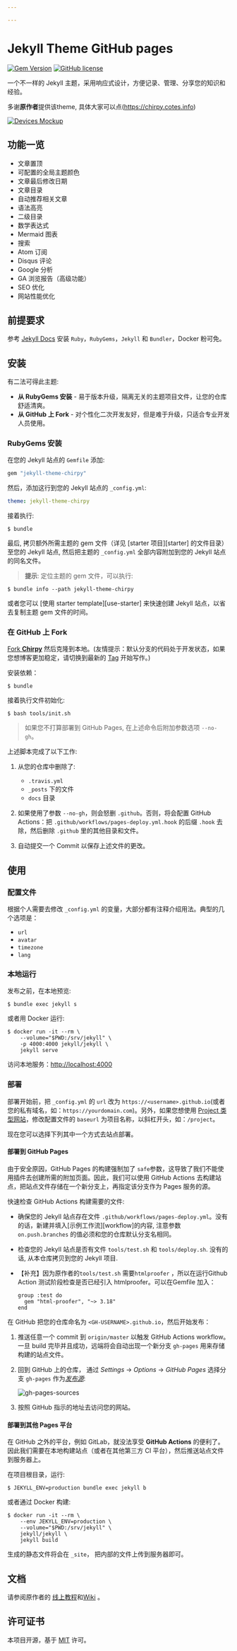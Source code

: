 ```yaml
---

---
```


# Jekyll Theme GitHub pages

[![Gem Version](https://img.shields.io/gem/v/jekyll-theme-chirpy?color=brightgreen)](https://rubygems.org/gems/jekyll-theme-chirpy)
[![GitHub license](https://img.shields.io/github/license/cotes2020/jekyll-theme-chirpy.svg)](https://github.com/cotes2020/jekyll-theme-chirpy/blob/master/LICENSE)

一个不一样的 Jekyll 主题，采用响应式设计，方便记录、管理、分享您的知识和经验。

多谢**原作者**提供该theme,  具体大家可以点(https://chirpy.cotes.info)

[![Devices Mockup](https://cdn.jsdelivr.net/gh/cotes2020/chirpy-images/commons/devices-mockup.png)](https://chirpy.cotes.info)

## 功能一览

- 文章置顶
- 可配置的全局主题颜色
- 文章最后修改日期
- 文章目录
- 自动推荐相关文章
- 语法高亮
- 二级目录
- 数学表达式
- Mermaid 图表
- 搜索
- Atom 订阅
- Disqus 评论
- Google 分析
- GA 浏览报告（高级功能）
- SEO 优化
- 网站性能优化


## 前提要求

参考 [Jekyll Docs](https://jekyllrb.com/docs/installation/) 安装 `Ruby`，`RubyGems`，`Jekyll` 和 `Bundler`，Docker 粉可免。


## 安装

有二法可得此主题:

- **从 RubyGems 安装** - 易于版本升级，隔离无关的主题项目文件，让您的仓库舒适清爽。
- **从 GitHub 上 Fork** - 对个性化二次开发友好，但是难于升级，只适合专业开发人员使用。

### RubyGems 安装

在您的 Jekyll 站点的 `Gemfile` 添加:

```ruby
gem "jekyll-theme-chirpy"
```

然后，添加这行到您的 Jekyll 站点的 `_config.yml`:

```yaml
theme: jekyll-theme-chirpy
```

接着执行:

```console
$ bundle
```

最后, 拷贝额外所需主题的 gem 文件（详见 [starter 项目][starter] 的文件目录）至您的 Jekyll 站点, 然后把主题的 `_config.yml` 全部内容附加到您的 Jekyll 站点的同名文件。

> **提示**: 定位主题的 gem 文件，可以执行:
```console
$ bundle info --path jekyll-theme-chirpy
```

或者您可以 [使用 starter template][use-starter] 来快速创建 Jekyll 站点，以省去复制主题 gem 文件的时间。

### 在 GitHub 上 Fork

[Fork **Chirpy**](https://github.com/cotes2020/jekyll-theme-chirpy/fork) 然后克隆到本地。(友情提示：默认分支的代码处于开发状态，如果您想博客更加稳定，请切换到最新的 [Tag](https://github.com/cotes2020/jekyll-theme-chirpy/tags) 开始写作。)

安装依赖：

```console
$ bundle
```

接着执行文件初始化:

```console
$ bash tools/init.sh
```

> 如果您不打算部署到 GitHub Pages, 在上述命令后附加参数选项 `--no-gh`。

上述脚本完成了以下工作:

1. 从您的仓库中删除了:
    - `.travis.yml`
    - `_posts` 下的文件
    - `docs` 目录

2. 如果使用了参数 `--no-gh`，则会怒删 `.github`。否则，将会配置 GitHub Actions：把 `.github/workflows/pages-deploy.yml.hook` 的后缀 `.hook` 去除，然后删除 `.github` 里的其他目录和文件。

3. 自动提交一个 Commit 以保存上述文件的更改。

## 使用

### 配置文件

根据个人需要去修改 `_config.yml` 的变量，大部分都有注释介绍用法。典型的几个选项是：

- `url`
- `avatar`
- `timezone`
- `lang`

### 本地运行

发布之前，在本地预览:

```terminal
$ bundle exec jekyll s
```

或者用 Docker 运行:

```terminal
$ docker run -it --rm \
    --volume="$PWD:/srv/jekyll" \
    -p 4000:4000 jekyll/jekyll \
    jekyll serve
```

访问本地服务：<http://localhost:4000>

### 部署

部署开始前，把  `_config.yml` 的 `url` 改为 `https://<username>.github.io`(或者您的私有域名，如：`https://yourdomain.com`)。另外，如果您想使用 [Project 类型网站](https://help.github.com/en/github/working-with-github-pages/about-github-pages#types-of-github-pages-sites)，修改配置文件的 `baseurl` 为项目名称，以斜杠开头，如：`/project`。

现在您可以选择下列其中一个方式去站点部署。

#### 部署到 GitHub Pages

由于安全原因，GitHub Pages 的构建强制加了 `safe`参数，这导致了我们不能使用插件去创建所需的附加页面。因此，我们可以使用 GitHub Actions 去构建站点，把站点文件存储在一个新分支上，再指定该分支作为 Pages 服务的源。

快速检查 GitHub Actions 构建需要的文件:

- 确保您的 Jekyll 站点存在文件 `.github/workflows/pages-deploy.yml`。没有的话，新建并填入[示例工作流][workflow]的内容, 注意参数 `on.push.branches` 的值必须和您的仓库默认分支名相同。

- 检查您的 Jekyll 站点是否有文件 `tools/test.sh` 和 `tools/deploy.sh`. 没有的话, 从本仓库拷贝到您的 Jekyll 项目.

- 【补充】因为原作者的`tools/test.sh` 需要`htmlproofer` ，所以在运行Github Action 测试阶段检查是否已经引入 htmlproofer。可以在Gemfile 加入：

  ```
  group :test do
    gem "html-proofer", "~> 3.18"
  end
  ```

  

在 GitHub 把您的仓库命名为 `<GH-USERNAME>.github.io`，然后开始发布：

1. 推送任意一个 commit 到 `origin/master` 以触发 GitHub Actions workflow。一旦 build 完毕并且成功，远端将会自动出现一个新分支 `gh-pages` 用来存储构建的站点文件。

2. 回到 GitHub 上的仓库， 通过 _Settings_ → _Options_ → _GitHub Pages_ 选择分支 `gh-pages` 作为[_发布源_](https://docs.github.com/en/github/working-with-github-pages/configuring-a-publishing-source-for-your-github-pages-site):

    ![gh-pages-sources](https://cdn.jsdelivr.net/gh/cotes2020/chirpy-images/posts/20190809/gh-pages-sources.png)

3. 按照 GitHub 指示的地址去访问您的网站。

#### 部署到其他 Pages 平台

在 GitHub 之外的平台，例如 GitLab，就没法享受 **GitHub Actions** 的便利了。因此我们需要在本地构建站点（或者在其他第三方 CI 平台），然后推送站点文件到服务器上。

在项目根目录，运行:

```console
$ JEKYLL_ENV=production bundle exec jekyll b
```

或者通过 Docker 构建:

```terminal
$ docker run -it --rm \
    --env JEKYLL_ENV=production \
    --volume="$PWD:/srv/jekyll" \
    jekyll/jekyll \
    jekyll build
```

生成的静态文件将会在 `_site`， 把内部的文件上传到服务器即可。

## 文档

请参阅原作者的 [线上教程](https://chirpy.cotes.info/categories/tutorial/)和[Wiki](https://github.com/cotes2020/jekyll-theme-chirpy/wiki) 。



## 许可证书

本项目开源，基于 [MIT](https://github.com/cotes2020/jekyll-theme-chirpy/blob/master/LICENSE) 许可。

